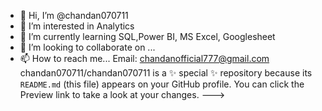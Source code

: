 - 👋 Hi, I’m @chandan070711
- 👀 I’m interested in Analytics 
- 🌱 I’m currently learning SQL,Power BI, MS Excel, Googlesheet
- 💞️ I’m looking to collaborate on ...
- 📫 How to reach me... Email: chandanofficial777@gmail.com
chandan070711/chandan070711 is a ✨ special ✨ repository because its `README.md` (this file) appears on your GitHub profile.
You can click the Preview link to take a look at your changes.
--->
